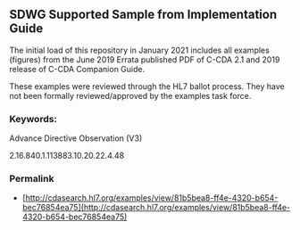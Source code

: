 ## SDWG Supported Sample from Implementation Guide

The initial load of this repository in January 2021 includes all examples (figures) from the June 2019 Errata published PDF of C-CDA 2.1 and 2019 release of C-CDA Companion Guide. 

These examples were reviewed through the HL7 ballot process. They have not been formally reviewed/approved by the examples task force.

### Keywords:

Advance Directive Observation (V3)
 
2.16.840.1.113883.10.20.22.4.48
 
 

### Permalink 

* [http://cdasearch.hl7.org/examples/view/81b5bea8-ff4e-4320-b654-bec76854ea75](http://cdasearch.hl7.org/examples/view/81b5bea8-ff4e-4320-b654-bec76854ea75)